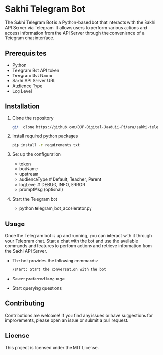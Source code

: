# Sakhi Telegram Bot

The Sakhi Telegram Bot is a Python-based bot that interacts with the Sakhi API Server via Telegram. It allows users to perform various actions and access information from the API Server through the convenience of a Telegram chat interface.

## Prerequisites

- Python
- Telegram Bot API token
- Telegram Bot Name
- Sakhi API Server URL
- Audience Type
- Log Level

## Installation

1. Clone the repository

   ```bash
   git  clone https://github.com/DJP-Digital-Jaaduii-Pitara/sakhi-telegram-service.git

2. Install required python packages

   ```bash
   pip install -r requirements.txt

3. Set up the configuration

   - token
   - botName
   - upstream
   - audienceType # Default, Teacher, Parent
   - logLevel # DEBUG, INFO, ERROR
   - promptMsg (optional)

5. Start the Telegram bot

   - python telegram_bot_accelerator.py

## Usage

Once the Telegram bot is up and running, you can interact with it through your Telegram chat. Start a chat with the bot and use the available commands and features to perform actions and retrieve information from the Sakhi API Server.

  - The bot provides the following commands:

    ```bash
    /start: Start the conversation with the bot

  - Select preferred language
  - Start querying questions

## Contributing
Contributions are welcome! If you find any issues or have suggestions for improvements, please open an issue or submit a pull request.

## License
This project is licensed under the MIT License.
